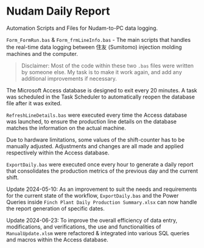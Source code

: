 # Nudam Daily Report

Automation Scripts and Files for Nudam-to-PC data logging.

`Form_FormRun.bas` & `Form_frmLineInfo.bas` - The main scripts that handles the real-time data logging between 住友 (Sumitomo) injection molding machines and the computer.
> Disclaimer: Most of the code within these two `.bas` files were written by someone else. My task is to make it work again, and add any additional improvements if necessary.

The Microsoft Access database is designed to exit every 20 minutes. A task was scheduled in the Task Scheduler to automatically reopen the database file after it was exited.

`RefreshLineDetails.bas` were executed every time the Access database was launched, to ensure the production line details on the database matches the information on the actual machine.

Due to hardware limitations, some values of the shift-counter has to be manually adjusted. Adjustments and changes are all made and applied respectively within the Access database.

`ExportDaily.bas` were executed once every hour to generate a daily report that consolidates the production metrics of the previous day and the current shift.

Update 2024-05-10: As an improvement to suit the needs and requirements for the current state of the workflow, `ExportDaily.bas` and the Power Queries inside `Finch Plant Daily Production Summary.xlsx` can now handle the report generation of specific dates.

Update 2024-06-23: To improve the overall efficiency of data entry, modifications, and verifications, the use and functionalities of `ManualUpdate.xlsm` were refactored & integrated into various SQL queries and macros within the Access database.
